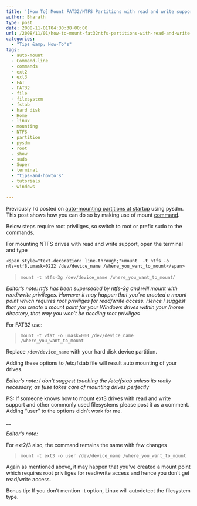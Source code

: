 ```yaml
---
title: '[How To] Mount FAT32/NTFS Partitions with read and write support in linux using command-line'
author: Bharath
type: post
date: 2008-11-01T04:30:38+00:00
url: /2008/11/01/how-to-mount-fat32ntfs-partitions-with-read-and-write-support-in-linux-using-command-line/
categories:
  - "Tips &amp; How-To's"
tags:
  - auto-mount
  - Command-line
  - commands
  - ext2
  - ext3
  - FAT
  - FAT32
  - file
  - filesystem
  - fstab
  - hard disk
  - Home
  - linux
  - mounting
  - NTFS
  - partition
  - pysdm
  - root
  - show
  - sudo
  - Super
  - terminal
  - "tips-and-howto's"
  - tutorials
  - windows

---
```

Previously I&#8217;d posted on <a href="http://sathyasays.com/2008/10/08/how-to-automount-hard-drive-partitions-everytime-you-login-in-linux/" target="_blank">auto-mounting partitions at startup</a> using pysdm. This post shows how you can do so by making use of mount <a href="http://sathyasays.com/tag/commands" target="_blank">command</a>.

Below steps require root priviliges, so switch to root or prefix sudo to the commands.

For mounting NTFS drives with read and write support, open the terminal and type

`<span style="text-decoration: line-through;">mount  -t ntfs -o nls=utf8,umask=0222 /dev/device_name /where_you_want_to_mount</span>`

> `mount -t ntfs-3g /dev/device_name /where_you_want_to_mount`/

 _Editor&#8217;s note: ntfs has been superseded by ntfs-3g and will mount with read/write privileges. However it may happen that you&#8217;ve created a mount point which requires root priviliges for read/write access. Hence I suggest that you create a mount point for your Windows drives within your /home directory, that way you won&#8217;t be needing root priviliges_

For FAT32 use:

> `mount -t vfat -o umask=000 /dev/device_name /where_you_want_to_mount`

Replace `/dev/device_name` with your hard disk device partition.

Adding these options to /etc/fstab file will result auto mounting of your drives.

_Editor&#8217;s note: I don&#8217;t suggest touching the /etc/fstab unless its really necessary, as fuse takes care of mounting drives perfectly_
  
PS: If someone knows how to mount ext3 drives with read and write support and other commonly used filesystems please post it as a comment. Adding &#8220;user&#8221; to the options didn&#8217;t work for me.
  
__

_Editor&#8217;s note:_
  
For ext2/3 also, the command remains the same with few changes

> `mount -t ext3 -o user /dev/device_name /where_you_want_to_mount`

Again as mentioned above, it may happen that you&#8217;ve created a mount point which requires root priviliges for read/write access and hence you don&#8217;t get read/write access.

Bonus tip: If you don&#8217;t mention -t option, Linux will autodetect the filesystem type.